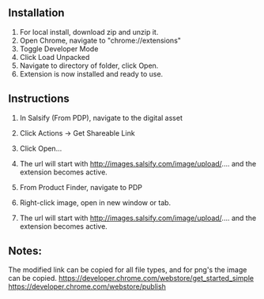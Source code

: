 ## Installation
1. For local install, download zip and unzip it.
2. Open Chrome, navigate to "chrome://extensions"
3. Toggle Developer Mode
4. Click Load Unpacked
5. Navigate to directory of folder, click Open.
6. Extension is now installed and ready to use.


## Instructions
1. In Salsify (From PDP), navigate to the digital asset
2. Click Actions -> Get Shareable Link
3. Click Open...
4. The url will start with http://images.salsify.com/image/upload/.... and the extension becomes active.

1. From Product Finder, navigate to PDP
2. Right-click image, open in new window or tab. 
3. The url will start with http://images.salsify.com/image/upload/.... and the extension becomes active.

## Notes:
The modified link can be copied for all file types, and for png's the image can be copied.
https://developer.chrome.com/webstore/get_started_simple
https://developer.chrome.com/webstore/publish
